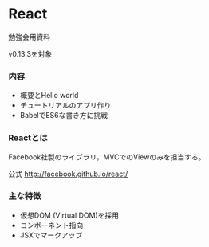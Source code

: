 # React

勉強会用資料

v0.13.3を対象

### 内容

* 概要とHello world
* チュートリアルのアプリ作り
* BabelでES6な書き方に挑戦

### Reactとは

Facebook社製のライブラリ。MVCでのViewのみを担当する。

公式
http://facebook.github.io/react/

### 主な特徴

* 仮想DOM (Virtual DOM)を採用
* コンポーネント指向
* JSXでマークアップ
